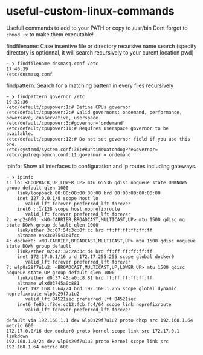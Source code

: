 # useful-custom-linux-commands
Usefull commands to add to your PATH or copy to /usr/bin
Dont forget to `chmod +x` to make them executable!

findfilename: Case insentive file or directory recursive name search (specify directory is optionnal, it will search recursively to your curent location pwd)
```
~ ❯ findfilename dnsmasq.conf /etc                                                                                                                      17:46:39
/etc/dnsmasq.conf
```

findpattern: Search for a matching pattern in every files recursively
```
~ ❯ findpattern governor /etc                                                                                                      19:32:36
/etc/default/cpupower:1:# Define CPUs governor
/etc/default/cpupower:2:# valid governors: ondemand, performance, powersave, conservative, userspace.
/etc/default/cpupower:3:#governor='ondemand'
/etc/default/cpupower:11:# Requires userspace governor to be available.
/etc/default/cpupower:12:# Do not set governor field if you use this one.
/etc/systemd/system.conf:36:#RuntimeWatchdogPreGovernor=
/etc/cpufreq-bench.conf:11:governor = ondemand
```


ipinfo: Show all interfaces ip configuration and ip routes including gateways.
```
~ ❯ ipinfo
1: lo: <LOOPBACK,UP,LOWER_UP> mtu 65536 qdisc noqueue state UNKNOWN group default qlen 1000
    link/loopback 00:00:00:00:00:00 brd 00:00:00:00:00:00
    inet 127.0.0.1/8 scope host lo
       valid_lft forever preferred_lft forever
    inet6 ::1/128 scope host noprefixroute 
       valid_lft forever preferred_lft forever
2: enp2s0f0: <NO-CARRIER,BROADCAST,MULTICAST,UP> mtu 1500 qdisc mq state DOWN group default qlen 1000
    link/ether 3c:07:54:3c:0f:cc brd ff:ff:ff:ff:ff:ff
    altname enx3c07543c0fcc
4: docker0: <NO-CARRIER,BROADCAST,MULTICAST,UP> mtu 1500 qdisc noqueue state DOWN group default 
    link/ether 02:42:37:2a:3c:d4 brd ff:ff:ff:ff:ff:ff
    inet 172.17.0.1/16 brd 172.17.255.255 scope global docker0
       valid_lft forever preferred_lft forever
7: wlp0s29f7u1u2: <BROADCAST,MULTICAST,UP,LOWER_UP> mtu 1500 qdisc noqueue state UP group default qlen 1000
    link/ether d0:37:45:a0:c8:81 brd ff:ff:ff:ff:ff:ff
    altname wlxd03745a0c881
    inet 192.168.1.64/24 brd 192.168.1.255 scope global dynamic noprefixroute wlp0s29f7u1u2
       valid_lft 84521sec preferred_lft 84521sec
    inet6 fe80::f8de:cd12:fcb:fc4/64 scope link noprefixroute 
       valid_lft forever preferred_lft forever

default via 192.168.1.1 dev wlp0s29f7u1u2 proto dhcp src 192.168.1.64 metric 600 
172.17.0.0/16 dev docker0 proto kernel scope link src 172.17.0.1 linkdown 
192.168.1.0/24 dev wlp0s29f7u1u2 proto kernel scope link src 192.168.1.64 metric 600
```
